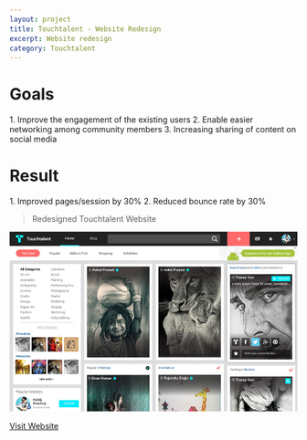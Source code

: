 ```yaml
---
layout: project
title: Touchtalent - Website Redesign
excerpt: Website redesign
category: Touchtalent
---
```

<h1 class="heading">Goals</h1>
1. Improve the engagement of the existing users
2. Enable easier networking among community members
3. Increasing sharing of content on social media

<h1 class="heading">Result</h1>
1. Improved pages/session by 30%
2. Reduced bounce rate by 30%

> Redesigned Touchtalent Website  

<div class="device-container">
  <div class="cd-mac cd-pro cd-fill-parent device">
    <div class="cd-top"></div>
    <div class="cd-bottom"></div>
    <div class="cd-camera"></div>
    <div class="cd-notch"></div>
    <div class="cd-screen">
      <!-- img, iframe, content, etc. goes here -->
      <img src="/assets/img/touchtalent/website.jpg">
    </div>
  </div>
</div>

<a class="button" href="http://touchtalent.com/explore" target="_blank_">Visit Website</a>